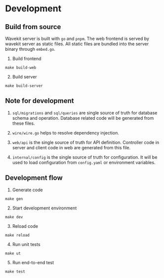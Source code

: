 # Development

## Build from source

Wavekit server is built with `go` and `pnpm`. The web frontend is served by wavekit server as static files.
All static files are bundled into the server binary through `embed.go`.

1. Build frontend

```shell
make build-web
```

2. Build server

```shell
make build-server
```

## Note for development

1. `sql/migrations` and `sql/queries` are single source of truth for database schema and operation. Database related code will be generated from these files.

2. `wire/wire.go` helps to resolve dependency injection.

3. `web/api` is the single source of truth for API definition. Controller code in server and client code in web are generated from this file.

4. `internal/config` is the single source of truth for configuration. It will be used to load configuration from `config.yaml` or environment variables.

## Development flow

1. Generate code

```shell
make gen
```

2. Start development environment

```shell
make dev
```

3. Reload code 

```shell
make reload
```

4. Run unit tests

```shell
make ut
```

5. Run end-to-end test

```shell
make test
```
